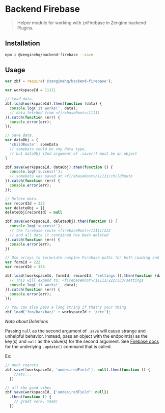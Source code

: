 # Backend Firebase

> Helper module for working with znFirebase in Zengine backend Plugins.

## Installation

```bash
npm i @zenginehq/backend-firebase --save
```

## Usage

```js
var zbf = require('@zenginehq/backend-firebase');

var workspaceId = 11111

// Load data.
zbf.load(workspaceId).then(function (data) {
  console.log('it works!', data);
  // data fetched from <firebaseRoot>/11111
}).catch(function (err) {
  console.error(err);
});

// Save data.
var dataObj = {
  'childRoute': someData
  // someData could be any data type,
  // but dataObj (2nd argument of .save()) must be an object
}

zbf.save(workspaceId, dataObj).then(function () {
  console.log('success!');
  // someData was saved at <firebaseRoot>/11111/childRoute
}).catch(function (err) {
  console.error(err);
});

// Delete data.
var recordId = 222
var deleteObj = {}
deleteObj[recordId] = null

zbf.save(workspaceId, deleteObj).then(function () {
  console.log('success!');
  // the firebase route <firebaseRoot>/11111/222
  // and all data it contained has been deleted
}).catch(function (err) {
  console.error(err);
})

// Use arrays to formulate complex Firebase paths for both loading and saving.
var formId = 222
var recordId = 333

zbf.load([workspaceId, formId, recordId, 'settings']).then(function (data) {
  // This will expand to: <firebaseRoot>/11111/222/333/settings
  console.log('it works!', data);
}).catch(function (err) {
  console.error(err);
});

// You can also pass a long string if that's your thing.
zbf.load('foo/bar/baz/' + workspaceId + '/etc');
```

_Note about Deletions_

Passing `null` as the second argument of `.save` will cause strange and unhelpful behavior.
Instead, pass an object with the endpoint(s) as the key(s) and `null` as the value(s) for the second argument.
See [Firebase docs](https://www.firebase.com/docs/web/api/firebase/update.html) for the underlying `.update()` command that is called.

Ex:
```js
// much regrets
zbf.save([workspaceId, 'undesiredField'], null).then(function () {
    //etc...
  })

// all the good vibes
zbf.save(workspaceId, {'undesiredField': null})
  .then(function () {
    // great work, team!
  })
```